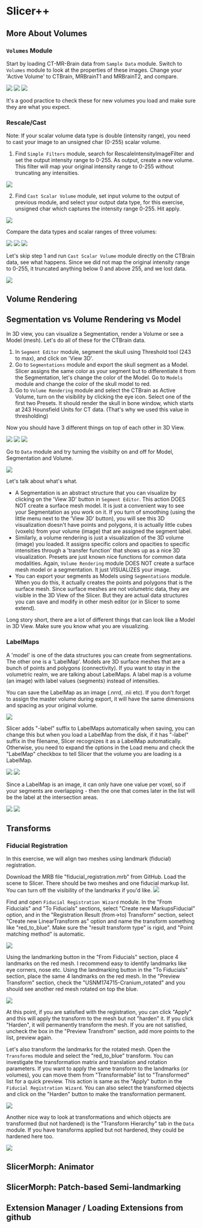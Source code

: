 # Slicer++
## More About Volumes
### ``Volumes`` Module
Start by loading CT-MR-Brain data from ``Sample Data`` module.
Switch to ``Volumes`` module to look at the properties of these images. Change your 'Active Volume' to CTBrain, MRBrainT1 and MRBrainT2, and compare.

<img src="./images/Volumes.PNG">

<img src="./images/Volumes2.PNG">

<img src="./images/Volumes3.PNG">

It's a good practice to check these for new volumes you load and make sure they are what you expect. 

### Rescale/Cast
Note: If your scalar volume data type is double (intensity range), you need to cast your image to an unsigned char (0-255) scalar volume. 
1. Find ``Simple Filters`` module, search for RescaleIntensityImageFilter and set the output intensity range to 0-255.
As output, create a new volume. This filter will map your original intensity range to 0-255 without truncating any intensities. 

<img src="./images/ScalarVolumeCasting.PNG">

2. Find ``Cast Scalar Volume`` module, set input volume to the output of previous module, and select your output data type, for this exercise, unsigned char which captures the intensity range 0-255. Hit apply.

<img src="./images/ScalarVolumeCasting2.PNG">

Compare the data types and scalar ranges of three volumes:

<img src="./images/ScalarVolumeCasting3.PNG">
<img src="./images/ScalarVolumeCasting4.PNG">
<img src="./images/ScalarVolumeCasting5.PNG">


Let's skip step 1 and run ``Cast Scalar Volume`` module directly on the CTBrain data, see what happens. Since we did not map the original intensity range to 0-255, it truncated anything below 0 and above 255, and we lost data.

<img src="./images/ScalarVolumeCasting6.PNG">

## Volume Rendering
## Segmentation vs Volume Rendering vs Model

In 3D view, you can visualize a Segmentation, render a Volume or see a Model (mesh). Let's do all of these for the CTBrain data. 
1) In ``Segment Editor`` module, segment the skull using Threshold tool (243 to max), and click on 'View 3D'. 
2) Go to ``Segmentations`` module and export the skull segment as a Model. Slicer assigns the same color as your segment but to differentiate it from the Segmentation, let's change the color of the Model. Go to ``Models`` module and change the color of the skull model to red. 
3) Go to ``Volume Rendering`` module and select the CTBrain as Active Volume, turn on the visibility by clicking the eye icon. Select one of the first two Presets. It should render the skull in bone window, which starts at 243 Hounsfield Units for CT data. (That's why we used this value in thresholding)

Now you should have 3 different things on top of each other in 3D View. 

<img src="./images/3D.PNG">

<img src="./images/3D2.PNG">

<img src="./images/3D3.PNG">

Go to ``Data`` module and try turning the visibilty on and off for Model, Segmentation and Volume. 

<img src="./images/3D4.PNG">


Let's talk about what's what. 
- A Segmentation is an abstract structure that you can visualize by clicking on the 'View 3D' button in ``Segment Editor``. This action DOES NOT create a surface mesh model. It is just a convenient way to see your Segmentation as you work on it. If you turn of smoothing (using the little menu next to the 'View 3D' button), you will see this 3D visualization doesn't have points and polygons, it is actually little cubes (voxels) from your volume (image) that are assigned the segment label. 
- Similarly, a volume rendering is just a visualization of the 3D volume (image) you loaded. It assigns specific colors and opacities to specific intensities through a 'transfer function' that shows up as a nice 3D visualization. Presets are just known nice functions for common data modalities. Again, ``Volume Rendering`` module DOES NOT create a surface mesh model or a segmentation. It just VISUALIZES your image. 
- You can export your segments as Models using ``Segmentations`` module. When you do this, it actually creates the points and polygons that is the surface mesh. Since surface meshes are not volumetric data, they are visible in the 3D View of the Slicer. But they are actual data structures you can save and modify in other mesh editor (or in Slicer to some extend). 

Long story short, there are a lot of different things that can look like a Model in 3D View. Make sure you know what you are visualizing. 

### LabelMaps

A 'model' is one of the data structures you can create from segmentations. The other one is a 'LabelMap'. Models are 3D surface meshes that are a bunch of points and polygons (connectivity). If you want to stay in the volumetric realm, we are talking about LabelMaps. A label map is a volume (an image) with label values (segments) instead of intensities. 

You can save the LabelMap as an image (.nrrd, .nii etc). If you don't forget to assign the master volume during export, it will have the same dimensions and spacing as your original volume. 

<img src="./images/labelmap5.PNG">

Slicer adds "-label" suffix to LabelMaps automatically when saving, you can change this but when you load a LabelMap from the disk, if it has "-label" suffix in the filename, Slicer recognizes it as a LabelMap automatically. Otherwise, you need to expand the options in the Load menu and check the "LabelMap" checkbox to tell Slicer that the volume you are loading is a LabelMap.

<img src="./images/labelmap3.PNG">
<img src="./images/labelmap4.PNG">


Since a LabelMap is an image, it can only have one value per voxel, so if your segments are overlapping - then the one that comes later in the list will be the label at the intersection areas. 

<img src="./images/labelmap.PNG">
<img src="./images/labelmap2.PNG">


## Transforms
### Fiducial Registration

In this exercise, we will align two meshes using landmark (fiducial) registration. 

Download the MRB file "fiducial_registration.mrb" from GitHub. Load the scene to Slicer. There should be two meshes and one fiducial markup list. You can turn off the visibility of the landmarks if you'd like.
<img src="./images/fiducialreg.png">

Find and open ``Fiducial Registration Wizard`` module. In the "From Fiducials" and "To Fiducials" sections, select "Create new MarkupsFiducial" option, and in the "Registration Result (from->to) Transform" section, select "Create new LinearTransform as" option and name the transform something like "red_to_blue". Make sure the "result transform type" is rigid, and "Point matching method" is automatic.

<img src="./images/fiducialreg2.png">

Using the landmarking button in the "From Fiducials" section, place 4 landmarks on the red mesh. I recommend easy to identify landmarks like eye corners, nose etc. Using the landmarking button in the "To Fiducials" section, place the same 4 landmarks on the red mesh. In the "Preview Transform" section, check the "USNM174715-Cranium_rotated" and you should see another red mesh rotated on top the blue. 

<img src="./images/fiducialreg3.png">

At this point, if you are satisfied with the registration, you can click "Apply" and this will apply the transform to the mesh but not "harden" it. If you click "Harden", it will permanently transform the mesh. If you are not satisfied, uncheck the box in the "Preview Transfrom" section, add more points to the list, preview again.

Let's also transform the landmarks for the rotated mesh. Open the ``Transforms`` module and select the "red_to_blue" transform. You can investigate the transformation matrix and translation and rotation parameters. If you want to apply the same transform to the landmarks (or volumes), you can move them from "Transformable" list to "Transformed" list for a quick preview. This action is same as the "Apply" button in the ``Fiducial Registration Wizard``. You can also select the transformed objects and click on the "Harden" button to make the transformation permanent. 

<img src="./images/fiducialreg4.png">

Another nice way to look at transformations and which objects are transformed (but not hardened) is the "Transform Hierarchy" tab in the ``Data`` module. If you have transforms applied but not hardened, they could be hardened here too.

<img src="./images/fiducialreg5.png">




## SlicerMorph: Animator 
## SlicerMorph: Patch-based Semi-landmarking
## Extension Manager / Loading Extensions from github
